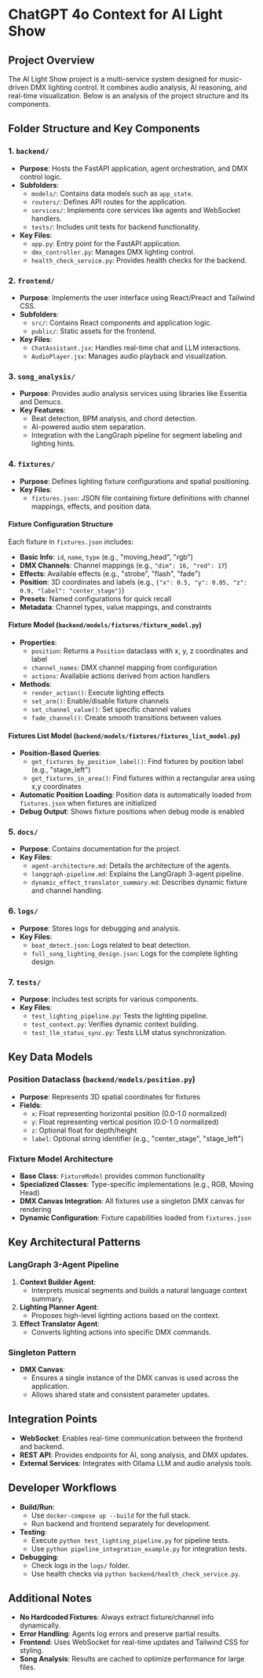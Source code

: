 # ChatGPT 4o Context for AI Light Show

## Project Overview
The AI Light Show project is a multi-service system designed for music-driven DMX lighting control. It combines audio analysis, AI reasoning, and real-time visualization. Below is an analysis of the project structure and its components.

## Folder Structure and Key Components

### 1. `backend/`
- **Purpose**: Hosts the FastAPI application, agent orchestration, and DMX control logic.
- **Subfolders**:
  - `models/`: Contains data models such as `app_state`.
  - `routers/`: Defines API routes for the application.
  - `services/`: Implements core services like agents and WebSocket handlers.
  - `tests/`: Includes unit tests for backend functionality.
- **Key Files**:
  - `app.py`: Entry point for the FastAPI application.
  - `dmx_controller.py`: Manages DMX lighting control.
  - `health_check_service.py`: Provides health checks for the backend.

### 2. `frontend/`
- **Purpose**: Implements the user interface using React/Preact and Tailwind CSS.
- **Subfolders**:
  - `src/`: Contains React components and application logic.
  - `public/`: Static assets for the frontend.
- **Key Files**:
  - `ChatAssistant.jsx`: Handles real-time chat and LLM interactions.
  - `AudioPlayer.jsx`: Manages audio playback and visualization.

### 3. `song_analysis/`
- **Purpose**: Provides audio analysis services using libraries like Essentia and Demucs.
- **Key Features**:
  - Beat detection, BPM analysis, and chord detection.
  - AI-powered audio stem separation.
  - Integration with the LangGraph pipeline for segment labeling and lighting hints.

### 4. `fixtures/`
- **Purpose**: Defines lighting fixture configurations and spatial positioning.
- **Key Files**:
  - `fixtures.json`: JSON file containing fixture definitions with channel mappings, effects, and position data.

#### Fixture Configuration Structure
Each fixture in `fixtures.json` includes:
- **Basic Info**: `id`, `name`, `type` (e.g., "moving_head", "rgb")
- **DMX Channels**: Channel mappings (e.g., `"dim": 16, "red": 17`)
- **Effects**: Available effects (e.g., "strobe", "flash", "fade")
- **Position**: 3D coordinates and labels (e.g., `{"x": 0.5, "y": 0.05, "z": 0.9, "label": "center_stage"}`)
- **Presets**: Named configurations for quick recall
- **Metadata**: Channel types, value mappings, and constraints

#### Fixture Model (`backend/models/fixtures/fixture_model.py`)
- **Properties**:
  - `position`: Returns a `Position` dataclass with x, y, z coordinates and label
  - `channel_names`: DMX channel mapping from configuration
  - `actions`: Available actions derived from action handlers
- **Methods**:
  - `render_action()`: Execute lighting effects
  - `set_arm()`: Enable/disable fixture channels
  - `set_channel_value()`: Set specific channel values
  - `fade_channel()`: Create smooth transitions between values

#### Fixtures List Model (`backend/models/fixtures/fixtures_list_model.py`)
- **Position-Based Queries**:
  - `get_fixtures_by_position_label()`: Find fixtures by position label (e.g., "stage_left")
  - `get_fixtures_in_area()`: Find fixtures within a rectangular area using x,y coordinates
- **Automatic Position Loading**: Position data is automatically loaded from `fixtures.json` when fixtures are initialized
- **Debug Output**: Shows fixture positions when debug mode is enabled

### 5. `docs/`
- **Purpose**: Contains documentation for the project.
- **Key Files**:
  - `agent-architecture.md`: Details the architecture of the agents.
  - `langgraph-pipeline.md`: Explains the LangGraph 3-agent pipeline.
  - `dynamic_effect_translator_summary.md`: Describes dynamic fixture and channel handling.

### 6. `logs/`
- **Purpose**: Stores logs for debugging and analysis.
- **Key Files**:
  - `beat_detect.json`: Logs related to beat detection.
  - `full_song_lighting_design.json`: Logs for the complete lighting design.

### 7. `tests/`
- **Purpose**: Includes test scripts for various components.
- **Key Files**:
  - `test_lighting_pipeline.py`: Tests the lighting pipeline.
  - `test_context.py`: Verifies dynamic context building.
  - `test_llm_status_sync.py`: Tests LLM status synchronization.

## Key Data Models

### Position Dataclass (`backend/models/position.py`)
- **Purpose**: Represents 3D spatial coordinates for fixtures
- **Fields**:
  - `x`: Float representing horizontal position (0.0-1.0 normalized)
  - `y`: Float representing vertical position (0.0-1.0 normalized) 
  - `z`: Optional float for depth/height
  - `label`: Optional string identifier (e.g., "center_stage", "stage_left")

### Fixture Model Architecture
- **Base Class**: `FixtureModel` provides common functionality
- **Specialized Classes**: Type-specific implementations (e.g., RGB, Moving Head)
- **DMX Canvas Integration**: All fixtures use a singleton DMX canvas for rendering
- **Dynamic Configuration**: Fixture capabilities loaded from `fixtures.json`

## Key Architectural Patterns

### LangGraph 3-Agent Pipeline
1. **Context Builder Agent**:
   - Interprets musical segments and builds a natural language context summary.
2. **Lighting Planner Agent**:
   - Proposes high-level lighting actions based on the context.
3. **Effect Translator Agent**:
   - Converts lighting actions into specific DMX commands.

### Singleton Pattern
- **DMX Canvas**:
  - Ensures a single instance of the DMX canvas is used across the application.
  - Allows shared state and consistent parameter updates.

## Integration Points
- **WebSocket**: Enables real-time communication between the frontend and backend.
- **REST API**: Provides endpoints for AI, song analysis, and DMX updates.
- **External Services**: Integrates with Ollama LLM and audio analysis tools.

## Developer Workflows
- **Build/Run**:
  - Use `docker-compose up --build` for the full stack.
  - Run backend and frontend separately for development.
- **Testing**:
  - Execute `python test_lighting_pipeline.py` for pipeline tests.
  - Use `python pipeline_integration_example.py` for integration tests.
- **Debugging**:
  - Check logs in the `logs/` folder.
  - Use health checks via `python backend/health_check_service.py`.

## Additional Notes
- **No Hardcoded Fixtures**: Always extract fixture/channel info dynamically.
- **Error Handling**: Agents log errors and preserve partial results.
- **Frontend**: Uses WebSocket for real-time updates and Tailwind CSS for styling.
- **Song Analysis**: Results are cached to optimize performance for large files.